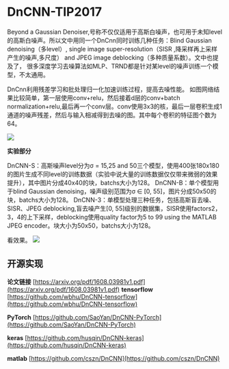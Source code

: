 
# DnCNN-TIP2017 #

Beyond a Gaussian Denoiser,号称不仅仅适用于高斯白噪声，也可用于未知level的高斯白噪声。所以文中用同一个DnCnn同时训练几种任务：Blind Gaussian denoising（多level）, single image super-resolution（SISR ,降采样再上采样产生的噪声,多尺度） and JPEG image deblocking（多种质量系数）。文中也提及了， 很多深度学习去噪算法如MLP、TRND都是针对某level的噪声训练一个模型，不太通用。


DnCnn利用残差学习和批处理归一化加速训练过程，提高去噪性能。
如图网络结果比较简单，第一层使用conv+relu，然后接着d层的conv+batch normalization+relu,最后再一个conv层。conv使用3x3的核，最后一层卷积生成1通道的噪声残差，然后与输入相减得到去噪的图。其中每个卷积的特征图个数为64。

![](https://github.com/jlygit/AI-video-enhance/blob/master/artifact%20reduction-deblocking-denoising/image/QQ%E6%88%AA%E5%9B%BE20190131131042.jpg)

**实验部分**

DnCNN-S：高斯噪声level分为σ = 15,25 and 50三个模型，使用400张180x180的图片生成不同level的训练数据（实验中说大量的训练数据仅仅带来微弱的效果提升），其中图片分成40x40的块，batchs大小为128。
DnCNN-B：单个模型用于blind Gaussian denoising，噪声级别范围为σ ∈ [0, 55]，图片分成50x50的块，batchs大小为128。
DnCNN-3：单模型处理三种任务，包括高斯盲去噪、SISR、JPEG deblocking,盲去噪产生[0, 55]级别的数据集，SISR使用factors2，3，4的上下采样，deblocking使用quality factor为5 to 99 using the MATLAB
JPEG encoder。块大小为50x50，batchs大小为128。

看效果。
![]([https://github.com/jlygit/AI-video-enhance/blob/master/artifact%20reduction-deblocking-denoising/image/QQ%E6%88%AA%E5%9B%BE20190131152446.jpg](https://github.com/jlygit/AI-video-enhance/blob/master/artifact%20reduction-deblocking-denoising/image/QQ%E6%88%AA%E5%9B%BE20190131152446.jpg))

## 开源实现 ##

**论文链接** [https://arxiv.org/pdf/1608.03981v1.pdf](https://arxiv.org/pdf/1608.03981v1.pdf)
**tensorflow**   [https://github.com/wbhu/DnCNN-tensorflow](https://github.com/wbhu/DnCNN-tensorflow)

**PyTorch** [https://github.com/SaoYan/DnCNN-PyTorch](https://github.com/SaoYan/DnCNN-PyTorch)

**keras** [https://github.com/husqin/DnCNN-keras](https://github.com/husqin/DnCNN-keras)

**matlab** [https://github.com/cszn/DnCNN](https://github.com/cszn/DnCNN)

